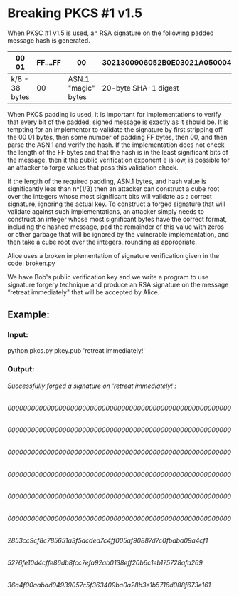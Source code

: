 # Breaking PKCS #1 v1.5

When PKSC #1 v1.5 is used, an RSA signature on the following padded message hash is generated. 

 00  01  |   FF....FF  |   00 | 3021300906052B0E03021A05000414     |    XX....XX 
 ------- | ----------- |  ---- |------- |------- 
 | k/8 - 38 bytes   |  00    | ASN.1 "magic" bytes   |    20-byte SHA-1 digest |


When PKCS padding is used, it is important for implementations to verify that every bit of the padded, signed message is exactly as it should be. It is tempting for an implementor to validate the signature by first stripping off the 00 01 bytes, then some number of padding FF bytes, then 00, and then parse the ASN.1 and verify the hash. If the implementation does not check the length of the FF bytes and that the hash is in the least significant bits of the message, then it the public verification exponent e is low, is possible for an attacker to forge values that pass this validation check.

If the length of the required padding, ASN.1 bytes, and hash value is significantly less than n^(1/3) then an attacker can construct a cube root over the integers whose most significant bits will validate as a correct signature, ignoring the actual key. To construct a forged signature that will validate against such implementations, an attacker simply needs to construct an integer whose most significant bytes have the correct format, including the hashed message, pad the remainder of this value with zeros or other garbage that will be ignored by the vulnerable implementation, and then take a cube root over the integers, rounding as appropriate.

Alice uses a broken implementation of signature verification given in the code: broken.py

We have Bob's public verification key and we write a program to use signature forgery technique and produce an RSA signature on the message “retreat immediately" that will be accepted by Alice.

## Example:
### Input:
python pkcs.py pkey.pub 'retreat immediately!'

### Output:
###### Successfully forged a signature on 'retreat immediately!':
###### 000000000000000000000000000000000000000000000000000000000
###### 000000000000000000000000000000000000000000000000000000000
###### 000000000000000000000000000000000000000000000000000000000
###### 000000000000000000000000000000000000000000000000000000000
###### 000000000000000000000000000000000000000000000000000000000
###### 000000000000000000000000000000000000000000000000000000000
###### 2853cc9cf8c785651a3f5dcdea7c4ff005af90887d7c0fbaba09a4cf1
###### 5276fe10d4cffe86db8fcc7efa92ab0138eff20b6c1eb175728afa269
###### 36a4f00aabad04939057c5f363409ba0a28b3e1b5716d088f673e161
